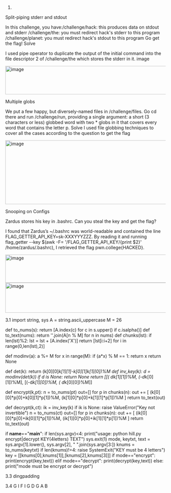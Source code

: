 1.
Split-piping stderr and stdout

In this challenge, you have:/challenge/hack: this produces data on stdout and stderr /challenge/the: you must redirect hack's stderr to this program /challenge/planet: you must redirect hack's stdout to this program Go get the flag!
Solve

I used pipe operator to duplicate the output of the initial command into the file descriptor 2 of /challenge/the which stores the stderr in it.
image


<img width="620" height="89" alt="image" src="https://github.com/user-attachments/assets/7a278be4-bc57-4c25-a824-c3366a0604c6" />

Multiple globs

We put a few happy, but diversely-named files in /challenge/files. Go cd there and run /challenge/run, providing a single argument: a short (3 characters or less) globbed word with two * globs in it that covers every word that contains the letter p.
Solve
I used file globbing techniques to cover all the cases according to the question to get the flag

<img width="796" height="200" alt="image" src="https://github.com/user-attachments/assets/8cb2cf12-25cf-47ee-aa58-8becaf52b6e2" />

Snooping on Configs

Zardus stores his key in .bashrc. Can you steal the key and get the flag?

I found that Zardus’s ~/.bashrc was world-readable and contained the line FLAG_GETTER_API_KEY=sk-XXXYYYZZZ. By reading it and running flag_getter --key $(awk -F= '/FLAG_GETTER_API_KEY/{print $2}' /home/zardus/.bashrc), I retrieved the flag pwn.college{HACKED}.

<img width="711" height="88" alt="image" src="https://github.com/user-attachments/assets/02bd1d71-ed74-4310-93b4-6679478ce7c6" />

<img width="687" height="94" alt="image" src="https://github.com/user-attachments/assets/11e8cb07-df1b-4ff4-aaad-518412593b11" />

3.1 
import string, sys
A = string.ascii_uppercase
M = 26

def to_nums(s): return [A.index(c) for c in s.upper() if c.isalpha()]
def to_text(nums): return ''.join(A[n % M] for n in nums)
def chunks(lst): 
    if len(lst)%2: lst = lst + [A.index('X')]
    return [lst[i:i+2] for i in range(0,len(lst),2)]

def modinv(a):
    a %= M
    for x in range(M):
        if (a*x) % M == 1: return x
    return None

def det(k): return (k[0][0]*k[1][1]-k[0][1]*k[1][0])%M
def inv_key(k):
    d = modinv(det(k))
    if d is None: return None
    return [[( d*k[1][1])%M, (-d*k[0][1])%M],
            [(-d*k[1][0])%M, ( d*k[0][0])%M]]

def encrypt(k,pt):
    n = to_nums(pt)
    out=[]
    for p in chunks(n):
        out += [ (k[0][0]*p[0]+k[0][1]*p[1])%M, (k[1][0]*p[0]+k[1][1]*p[1])%M ]
    return to_text(out)

def decrypt(k,ct):
    ik = inv_key(k)
    if ik is None: raise ValueError("Key not invertible")
    n = to_nums(ct)
    out=[]
    for p in chunks(n):
        out += [ (ik[0][0]*p[0]+ik[0][1]*p[1])%M, (ik[1][0]*p[0]+ik[1][1]*p[1])%M ]
    return to_text(out)

if __name__=="__main__":
    if len(sys.argv)<4:
        print("usage: python hill.py encrypt|decrypt KEY(4letters) TEXT")
        sys.exit(1)
    mode, keytxt, text = sys.argv[1].lower(), sys.argv[2], " ".join(sys.argv[3:])
    knums = to_nums(keytxt)
    if len(knums)!=4: raise SystemExit("KEY must be 4 letters")
    key = [[knums[0],knums[1]],[knums[2],knums[3]]]
    if mode=="encrypt": print(encrypt(key,text))
    elif mode=="decrypt": print(decrypt(key,text))
    else: print("mode must be encrypt or decrypt")


3.3 dingpadding

3.4 G I F I G D G A B
